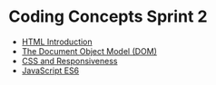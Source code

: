 # Coding Concepts Sprint 2 
* [HTML Introduction](./Introduction_to_HTML.md)
* [The Document Object Model (DOM)](./The_Document_Object_Model_DOM.md)
* [CSS and Responsiveness](./Introduction_to_CSS.md)
* [JavaScript ES6](./JavaScript_ES6.md)
